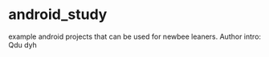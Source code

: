 # android_study
example android projects that can be used for newbee leaners. Author intro: Qdu dyh
